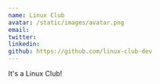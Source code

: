 ```yaml
---
name: Linux Club
avatar: /static/images/avatar.png
email: 
twitter: 
linkedin: 
github: https://github.com/linux-club-dev
---
```


It's a Linux Club!
